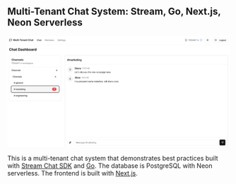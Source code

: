 ## Multi-Tenant Chat System: Stream, Go, Next.js, Neon Serverless

![Multi-Tenant Chat App Screenshot](frontend/assets/cover.png)

This is a  multi-tenant chat system that demonstrates best practices built with [Stream Chat SDK](https://github.com/GetStream/stream-chat-go) and [Go](https://golang.org/). The database is PostgreSQL with Neon serverless. The frontend is built with [Next.js](https://nextjs.org/).


